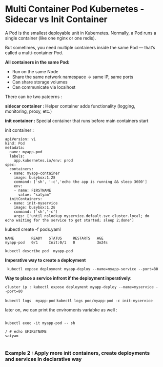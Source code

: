 # Multi Container Pod Kubernetes - Sidecar vs Init Container

A Pod is the smallest deployable unit in Kubernetes.
Normally, a Pod runs a single container (like one nginx or one redis).

But sometimes, you need multiple containers inside the same Pod — that’s called a multi-container Pod.

**All containers in the same Pod:**
 - Run on the same Node
 - Share the same network namespace → same IP, same ports
 - Can share storage volumes
 - Can communicate via localhost


There can be two pateerns : 

**sidecar container :** Helper container adds functionality (logging, monitoring, proxy, etc.) 

**init container :** Special container that runs before main containers start 

init container : 

```
apiVersion: v1
kind: Pod
metadata:
  name: myapp-pod
  labels: 
    app.kubernetes.io/env: prod
spec:
  containers: 
  - name: myapp-container
    image: busybox:1.28
    command: ['sh', '-c','echo the app is running && sleep 3600']
    env: 
    - name: FIRSTNAME
      value: "satyam"
  initContainers:
  - name: init-myservice
    image: busybox:1.28
    command: ['sh','-c']
    args: ['until nslookup myservice.default.svc.cluster.local; do echo waiting for the service to get started; sleep 2;done']

```
kubectl create -f pods.yaml

```
NAME        READY   STATUS     RESTARTS   AGE
myapp-pod   0/1     Init:0/1   0          3m24s

```

```kubectl describe pod  myapp-pod```

**Imperative way to create a deployment**

``` kubectl expose deployment myapp-deploy --name=myapp-service --port=80```

**Way to place a service infront if the deployment inperatively**:

```cluster ip : kubectl expose deployment myapp-deploy --name=myservice --port=80```

```kubectl logs  myapp-pod```
```kubectl logs pod/myapp-pod -c init-myservice```

later on, we can print the enviroments variabke as well :

```kubectl exec -it myapp-pod -- printenv

kubectl exec -it myapp-pod -- sh 

/ # echo $FIRSTNAME
satyam
```

#

### Example 2 : Apply more init containers, create deployments and services in declarative way








